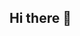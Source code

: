 ## Hi there 👋

<!--
**student-shiva/student-shiva** is a ✨ _special_ ✨ repository because its `README.md` (this file) appears on your GitHub profile.
Author-shivam
Here are some ideas to get you started:

- 🔭 I’m currently working on ...
- 🌱 I’m currently learning ...
- 👯 I’m looking to collaborate on ...
- 🤔 I’m looking for help with ...
- 💬 Ask me about ...
- 📫 How to reach me: ...
- 😄 Pronouns: ...
- ⚡ Fun fact: ...
-->
